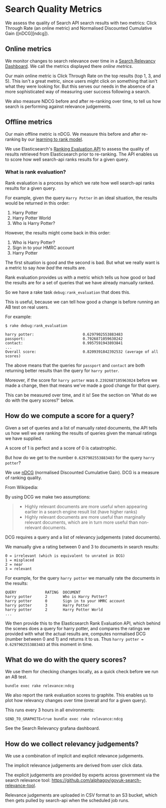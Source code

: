 # Search Quality Metrics

We assess the quality of Search API search results with two metrics:
Click Through Rate (an online metric) and Normalised Discounted Cumulative Gain
([nDCG][ndcg]).

## Online metrics

We monitor changes to search relevance over time in a [Search Relevancy Dashboard][].
We call the metrics displayed there *online metrics*.

Our main online metric is Click Through Rate on the top results
(top 1, 3, and 5). This isn't a great metric, since users might
click on something that isn't what they were looking for. But this
serves our needs in the absence of a more sophisticated way of
measuring user success following a search.

We also measure NDCG before and after re-ranking over time, to
tell us how search is performing against relevance judgements.

## Offline metrics

Our main offline metric is nDCG. We measure this before and after
re-ranking by our [learning to rank model](doc/learning-to-rank.md).

We use Elasticsearch's [Ranking Evaluation API](ranking_evaluation_api)
to assess the quality of results retrieved from Elasticsearch prior
to re-ranking.
The API enables us to score how well search-api ranks results for a given query.

### What is rank evaluation?

Rank evaluation is a process by which we rate how well search-api ranks results for
a given query.

For example, given the query `Harry Potter` in an ideal situation, the results
would be returned in this order:

1. Harry Potter
2. Harry Potter World
3. Who is Harry Potter?

However, the results might come back in this order:

1. Who is Harry Potter?
2. Sign in to your HMRC account
3. Harry Potter

The first situation is good and the second is bad. But what we really
want is a metric to say *how bad* the results are.

Rank evaluation provides us with a metric which tells us how good or bad
the results are for a set of queries that we have already manually ranked.

So we have a rake task `debug:rank_evaluation` that does this.

This is useful, because we can tell how good a change is before running an
AB test on real users.

For example:

```
$ rake debug:rank_evaluation

harry potter:                      0.6297902553883483
passport:                          0.7926871059630242
contact:                           0.9957591943893841
...
Overall score:                     0.8209391842392532 (average of all scores)
```

The above means that the queries for `passport` and `contact` are both
returning better results than the query for `harry potter`.

Moreover, if the score for `harry potter` was `0.2392687105963024` before
we made a change, then that means we've made a good change for that query.

This can be measured over time, and it is! See the section on 'What do we do
with the query scores?' below.

## How do we compute a score for a query?

Given a set of queries and a list of manually rated documents, the API tells
us how well we are ranking the results of queries given the manual ratings
we have supplied.

A score of 1 is perfect and a score of 0 is catastrophic.

But how do we get to the number `0.6297902553883483` for the query `harry potter`?

We use [nDCG](ncdg) (normalised Discounted Cumulative Gain). DCG is a measure of ranking quality.

From Wikipedia:

By using DCG we make two assumptions:

> - Highly relevant documents are more useful when appearing earlier in a search engine result list (have higher ranks)
> - Highly relevant documents are more useful than marginally relevant documents, which are in turn more useful than non-relevant documents.

DCG requires a query and a list of relevancy judgements (rated documents).

We manually give a rating between 0 and 3 to documents in search results:

```
0 = irrelevant (which is equivalent to unrated in DCG)
1 = misplaced
2 = near
3 = relevant
```

For example, for the query `harry potter` we manually rate the documents in the
results:

```
QUERY             RATING  DOCUMENT
harry potter      2       Who is Harry Potter?
harry potter      0       Sign in to your HMRC account
harry potter      3       Harry Potter
harry potter      2       Harry Potter World
...
```

We then provide this to the Elasticsearch Rank Evaluation API, which behind the
scenes does a query for harry potter, and compares the ratings we provided with
what the actual results are, computes normalised DCG (number between 0 and 1)
and returns it to us. Thus `harry potter = 0.6297902553883483` at this moment
in time.

## What do we do with the query scores?

We use them for checking changes locally, as a quick check before we run an AB
test.

```
bundle exec rake relevance:ndcg
```

We also report the rank evaluation scores to graphite.
This enables us to plot how relevancy changes over time (overall
  and for a given query).

This runs every 3 hours in all environments:
```
SEND_TO_GRAPHITE=true bundle exec rake relevance:ndcg
```

See the Search Relevancy grafana dashboard.

## How do we collect relevancy judgements?

We use a combination of implicit and explicit relevance judgements.

The implicit relevance judgements are derived from user click data.

The explicit judgements are provided by experts across government via
the search relevance tool: https://github.com/alphagov/govuk-search-relevance-tool.

Relevance judgements are uploaded in CSV format to an S3 bucket,
which then gets pulled by search-api when the scheduled job runs.

[ranking_evaluation_api]: https://www.elastic.co/guide/en/elasticsearch/reference/6.7/search-rank-eval.html#search-rank-eval
[ncdg]: https://en.wikipedia.org/wiki/Discounted_cumulative_gain
[search relevancy dashboard]: https://grafana.blue.production.govuk.digital/dashboard/file/search_relevancy.json?orgId=1
